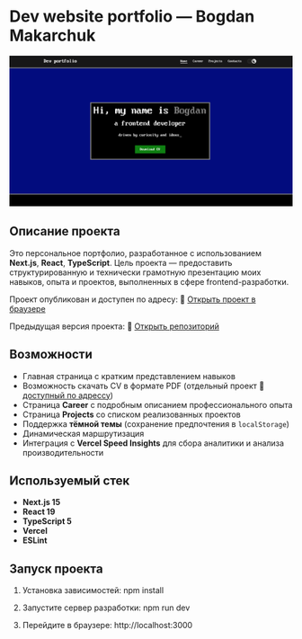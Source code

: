 # Dev website portfolio — Bogdan Makarchuk

![Preview](.github/preview.png)

## Описание проекта
Это персональное портфолио, разработанное с использованием **Next.js**, **React**, **TypeScript**. Цель проекта — предоставить структурированную и технически грамотную презентацию моих навыков, опыта и проектов, выполненных в сфере frontend-разработки.

Проект опубликован и доступен по адресу:
🔗 [Открыть проект в браузере](https://makarchuk-tech.vercel.app)

Предыдущая версия проекта:
🔗 [Открыть репозиторий](https://github.com/RainbowEclipsee/my-dev-cv-portfolio)

## Возможности

- Главная страница с кратким представлением навыков
- Возможность скачать CV в формате PDF (отдельный проект 🔗 [доступный по адрессу](https://cv.makarchuk-tech.vercel.app/))
- Страница **Career** с подробным описанием профессионального опыта
- Страница **Projects** со списком реализованных проектов
- Поддержка **тёмной темы** (сохранение предпочтения в `localStorage`)
- Динамическая маршрутизация
- Интеграция с **Vercel Speed Insights** для сбора аналитики и анализа производительности

## Используемый стек

- **Next.js 15**
- **React 19**
- **TypeScript 5**
- **Vercel**
- **ESLint**


## Запуск проекта 

1. Установка зависимостей:
  npm install 
  
2. Запустите сервер разработки:
  npm run dev

3. Перейдите в браузере:
  http://localhost:3000
